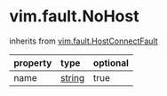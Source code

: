 vim.fault.NoHost
================
inherits from [vim.fault.HostConnectFault](docs/vim.fault.HostConnectFault.md)

| property | type | optional |
|:---------|:-----|:---------|
| name | [string](string.md "string") | true |
